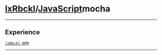 # [lxRbckl](https://github.com/lxRbckl/lxRbckl/tree/main)/[JavaScript](https://github.com/lxRbckl/lxRbckl/tree/main/JavaScript)mocha

---

## Experience
[`lxRbckl NPM`](https://github.com/lxRbckl/lxRbckl/blob/NPM/README.md)

---
